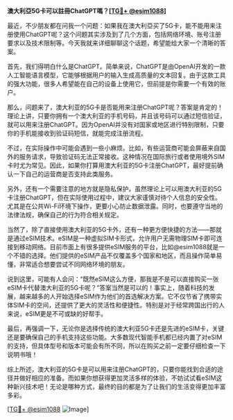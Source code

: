 **澳大利亞5G卡可以註冊ChatGPT嗎？[[TG💪+ @esim1088](https://t.me/s/esim1088)]**

最近，不少朋友都在问我一个问题：如果我在澳大利亞买了5G卡，能不能用来注册使用ChatGPT呢？这个问题其实涉及到了几个方面，包括网络环境、账号注册要求以及技术限制等。今天我就来详细聊聊这个话题，希望能给大家一个清晰的答案。

首先，我们得明白什么是ChatGPT。简单来说，ChatGPT是由OpenAI开发的一款人工智能语言模型，它能够根据用户的输入生成高质量的文本回复。由于这款工具的强大功能，很多人希望能在自己的设备上使用它，但前提是你需要一个有效的账户。

那么，问题来了，澳大利亚的5G卡是否能用来注册ChatGPT呢？答案是肯定的！理论上讲，只要你拥有一个澳大利亚的手机号码，并且该号码可以通过短信验证，就可以用来注册ChatGPT。因为OpenAI并没有对国家或地区进行特别限制，只要你的手机能接收到验证码短信，就能完成注册流程。

不过，在实际操作中可能会遇到一些小麻烦。比如，有些运营商可能会屏蔽来自国外的服务请求，导致验证码无法正常接收。这种情况在国际旅行或者使用境外SIM卡时尤为常见。因此，如果你打算用澳大利亚的5G卡注册ChatGPT，最好提前确认一下自己的运营商是否支持此类服务。

另外，还有一个需要注意的地方就是隐私保护。虽然理论上可以用澳大利亚的5G卡注册ChatGPT，但在实际使用过程中，建议大家谨慎对待个人信息的安全性。尤其是在公共Wi-Fi环境下操作，更要小心防止数据泄露。同时，也要遵守当地的法律法规，确保自己的行为符合相关规定。

当然了，除了直接使用澳大利亚的5G卡外，还有一种更方便快捷的方法——那就是通过eSIM技术。eSIM是一种虚拟SIM卡形式，允许用户无需物理SIM卡即可连接到移动网络。目前市面上有很多提供eSIM服务的平台，比如@esim1088就是一个不错的选择。他们提供的eSIM产品不仅覆盖多个国家和地区，而且操作简单易懂，非常适合想要尝试不同网络环境的朋友。

说到这里，可能有人会问：“既然eSIM这么方便，那我是不是可以直接购买一张eSIM卡代替澳大利亚的5G卡呢？”答案当然是可以的！事实上，随着科技的发展，越来越多的人开始选择eSIM作为他们的首选解决方案。它不仅节省了携带实体SIM卡的空间，还提供了更大的灵活性和便捷性。特别是对于经常跨国出行的人来说，eSIM更是不可或缺的好帮手。

最后，再强调一下，无论你是选择传统的澳大利亚5G卡还是先进的eSIM卡，关键还是要确保自己的手机支持这些功能。大多数现代智能手机都已经内置了对eSIM的支持，但具体型号和版本可能会有所不同，所以在购买之前一定要仔细检查一下说明书哦！

综上所述，澳大利亚的5G卡是可以用来注册ChatGPT的，只要你能找到合适的途径并做好相应的准备。而如果你想获得更加灵活多样的体验，不妨试试看eSIM这种新兴技术吧！无论是哪种方式，最终的目的都是为了让我们的生活变得更加丰富多彩。

[[TG💪+ @esim1088](https://t.me/s/esim1088) ![Image](https://i.postimg.cc/4NQfJmqS/Snipaste-2025-05-13-00-14-12.png)]
